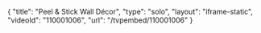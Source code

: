 {
    "title": "Peel &amp; Stick Wall D&eacute;cor",
    "type": "solo",
    "layout": "iframe-static",
    "videoId": "110001006",
    "url": "\/tvpembed\/110001006"
}